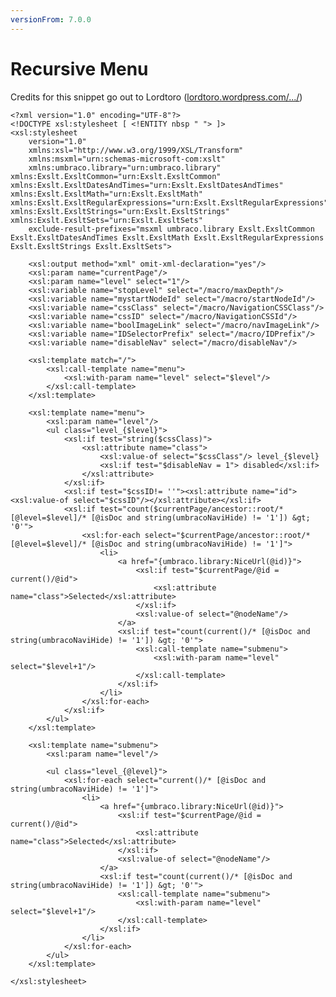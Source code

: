 ```yaml
---
versionFrom: 7.0.0
---
```


# Recursive Menu
Credits for this snippet go out to Lordtoro ([lordtoro.wordpress.com/.../](https://lordtoro.wordpress.com/2010/07/10/recursive-navigation-in-umbraco-4-5-0/))

	<?xml version="1.0" encoding="UTF-8"?>
	<!DOCTYPE xsl:stylesheet [ <!ENTITY nbsp " "> ]>
	<xsl:stylesheet
		version="1.0"
		xmlns:xsl="http://www.w3.org/1999/XSL/Transform"
		xmlns:msxml="urn:schemas-microsoft-com:xslt"
		xmlns:umbraco.library="urn:umbraco.library" xmlns:Exslt.ExsltCommon="urn:Exslt.ExsltCommon" xmlns:Exslt.ExsltDatesAndTimes="urn:Exslt.ExsltDatesAndTimes" xmlns:Exslt.ExsltMath="urn:Exslt.ExsltMath" xmlns:Exslt.ExsltRegularExpressions="urn:Exslt.ExsltRegularExpressions" xmlns:Exslt.ExsltStrings="urn:Exslt.ExsltStrings" xmlns:Exslt.ExsltSets="urn:Exslt.ExsltSets"
		exclude-result-prefixes="msxml umbraco.library Exslt.ExsltCommon Exslt.ExsltDatesAndTimes Exslt.ExsltMath Exslt.ExsltRegularExpressions Exslt.ExsltStrings Exslt.ExsltSets">

		<xsl:output method="xml" omit-xml-declaration="yes"/>
		<xsl:param name="currentPage"/>
		<xsl:param name="level" select="1"/>
		<xsl:variable name="stopLevel" select="/macro/maxDepth"/>
		<xsl:variable name="mystartNodeId" select="/macro/startNodeId"/>
		<xsl:variable name="cssClass" select="/macro/NavigationCSSClass"/>
		<xsl:variable name="cssID" select="/macro/NavigationCSSId"/>
		<xsl:variable name="boolImageLink" select="/macro/navImageLink"/>
		<xsl:variable name="IDSelectorPrefix" select="/macro/IDPrefix"/>
		<xsl:variable name="disableNav" select="/macro/disableNav"/>

		<xsl:template match="/">
			<xsl:call-template name="menu">
				<xsl:with-param name="level" select="$level"/>
			</xsl:call-template>
		</xsl:template>

		<xsl:template name="menu">
			<xsl:param name="level"/>
			<ul class="level_{$level}">
				<xsl:if test="string($cssClass)">
					<xsl:attribute name="class">
						<xsl:value-of select="$cssClass"/> level_{$level}
						<xsl:if test="$disableNav = 1"> disabled</xsl:if>
					</xsl:attribute>
				</xsl:if>
				<xsl:if test="$cssID!= ''"><xsl:attribute name="id"> <xsl:value-of select="$cssID"/></xsl:attribute></xsl:if>
				<xsl:if test="count($currentPage/ancestor::root/* [@level=$level]/* [@isDoc and string(umbracoNaviHide) != '1']) &gt; '0'">
					<xsl:for-each select="$currentPage/ancestor::root/* [@level=$level]/* [@isDoc and string(umbracoNaviHide) != '1']">
						<li>
							<a href="{umbraco.library:NiceUrl(@id)}">
								<xsl:if test="$currentPage/@id = current()/@id">
									<xsl:attribute name="class">Selected</xsl:attribute>
								</xsl:if>
								<xsl:value-of select="@nodeName"/>
							</a>
							<xsl:if test="count(current()/* [@isDoc and string(umbracoNaviHide) != '1']) &gt; '0'">
								<xsl:call-template name="submenu">
									<xsl:with-param name="level" select="$level+1"/>
								</xsl:call-template>
							</xsl:if>
						</li>
					</xsl:for-each>
				</xsl:if>
			</ul>
		</xsl:template>

		<xsl:template name="submenu">
			<xsl:param name="level"/>

			<ul class="level_{@level}">
				<xsl:for-each select="current()/* [@isDoc and string(umbracoNaviHide) != '1']">
					<li>
						<a href="{umbraco.library:NiceUrl(@id)}">
							<xsl:if test="$currentPage/@id = current()/@id">
								<xsl:attribute name="class">Selected</xsl:attribute>
							</xsl:if>
							<xsl:value-of select="@nodeName"/>
						</a>
						<xsl:if test="count(current()/* [@isDoc and string(umbracoNaviHide) != '1']) &gt; '0'">
							<xsl:call-template name="submenu">
								<xsl:with-param name="level" select="$level+1"/>
							</xsl:call-template>
						</xsl:if>
					</li>
				</xsl:for-each>
			</ul>
		</xsl:template>
		
	</xsl:stylesheet>